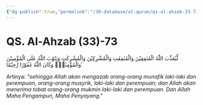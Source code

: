 ```yaml
---
{"dg-publish":true,"permalink":"/30-database/al-quran/qs-al-ahzab-33-73/"}
---
```



# QS. Al-Ahzab (33)-73
لِّيُعَذِّبَ اللّٰهُ الْمُنٰفِقِيْنَ وَالْمُنٰفِقَتِ وَالْمُشْرِكِيْنَ وَالْمُشْرِكٰتِ وَيَتُوْبَ اللّٰهُ عَلَى الْمُؤْمِنِيْنَ وَالْمُؤْمِنٰتِۗ وَكَانَ اللّٰهُ غَفُوْرًا رَّحِيْمًا ࣖ 

Artinya: *"sehingga Allah akan mengazab orang-orang munafik laki-laki dan perempuan, orang-orang musyrik, laki-laki dan perempuan; dan Allah akan menerima tobat orang-orang mukmin laki-laki dan perempuan. Dan Allah Maha Pengampun, Maha Penyayang."*
